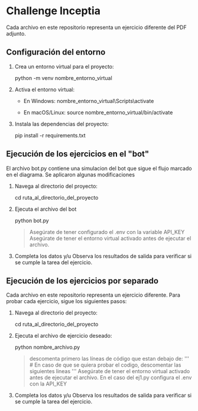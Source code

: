 # Challenge Inceptia

Cada archivo en este repositorio representa un ejercicio diferente del PDF adjunto.

## Configuración del entorno

1. Crea un entorno virtual para el proyecto:

   python -m venv nombre_entorno_virtual

2. Activa el entorno virtual:

   - En Windows:
     nombre_entorno_virtual\Scripts\activate
     
   - En macOS/Linux:
     source nombre_entorno_virtual/bin/activate

3. Instala las dependencias del proyecto:

   pip install -r requirements.txt

## Ejecución de los ejercicios en el "bot"
El archivo bot.py contiene una simulacion del bot que sigue el flujo marcado en el diagrama. Se aplicaron algunas modificaciones 
1. Navega al directorio del proyecto:

   cd ruta_al_directorio_del_proyecto

2. Ejecuta el archivo del bot

   python bot.py

   > Asegúrate de tener configurado el .env con la variable API_KEY
   > Asegúrate de tener el entorno virtual activado antes de ejecutar el archivo.

3. Completa los datos y/u Observa los resultados de salida para verificar si se cumple la tarea del ejercicio.


## Ejecución de los ejercicios por separado

Cada archivo en este repositorio representa un ejercicio diferente. Para probar cada ejercicio, sigue los siguientes pasos:

1. Navega al directorio del proyecto:

   cd ruta_al_directorio_del_proyecto


2. Ejecuta el archivo de ejercicio deseado:

   python nombre_archivo.py

   > descomenta primero las líneas de código que estan debajo de:
    ''' # En caso de que se quiera probar el codigo, descomentar las siguientes lineas '''
   > Asegúrate de tener el entorno virtual activado antes de ejecutar el archivo.
   > En el caso del ej1.py configura el .env con la API_KEY

3. Completa los datos y/u Observa los resultados de salida para verificar si se cumple la tarea del ejercicio.
